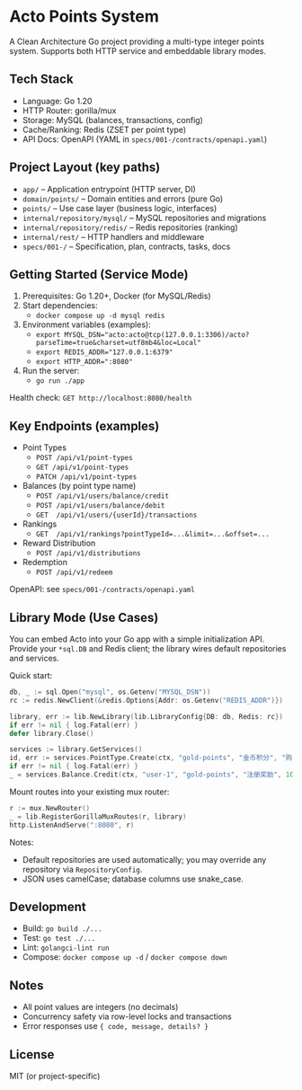 # Acto Points System

A Clean Architecture Go project providing a multi-type integer points system. Supports both HTTP service and embeddable library modes.

## Tech Stack
- Language: Go 1.20
- HTTP Router: gorilla/mux
- Storage: MySQL (balances, transactions, config)
- Cache/Ranking: Redis (ZSET per point type)
- API Docs: OpenAPI (YAML in `specs/001-/contracts/openapi.yaml`)

## Project Layout (key paths)
- `app/` – Application entrypoint (HTTP server, DI)
- `domain/points/` – Domain entities and errors (pure Go)
- `points/` – Use case layer (business logic, interfaces)
- `internal/repository/mysql/` – MySQL repositories and migrations
- `internal/repository/redis/` – Redis repositories (ranking)
- `internal/rest/` – HTTP handlers and middleware
- `specs/001-/` – Specification, plan, contracts, tasks, docs

## Getting Started (Service Mode)
1. Prerequisites: Go 1.20+, Docker (for MySQL/Redis)
2. Start dependencies:
   - `docker compose up -d mysql redis`
3. Environment variables (examples):
   - `export MYSQL_DSN="acto:acto@tcp(127.0.0.1:3306)/acto?parseTime=true&charset=utf8mb4&loc=Local"`
   - `export REDIS_ADDR="127.0.0.1:6379"`
   - `export HTTP_ADDR=":8080"`
4. Run the server:
   - `go run ./app`

Health check: `GET http://localhost:8080/health`

## Key Endpoints (examples)
- Point Types
  - `POST /api/v1/point-types`
  - `GET /api/v1/point-types`
  - `PATCH /api/v1/point-types`
- Balances (by point type name)
  - `POST /api/v1/users/balance/credit`
  - `POST /api/v1/users/balance/debit`
  - `GET  /api/v1/users/{userId}/transactions`
- Rankings
  - `GET  /api/v1/rankings?pointTypeId=...&limit=...&offset=...`
- Reward Distribution
  - `POST /api/v1/distributions`
- Redemption
  - `POST /api/v1/redeem`

OpenAPI: see `specs/001-/contracts/openapi.yaml`

## Library Mode (Use Cases)
You can embed Acto into your Go app with a simple initialization API. Provide your `*sql.DB` and Redis client; the library wires default repositories and services.

Quick start:
```go
db, _ := sql.Open("mysql", os.Getenv("MYSQL_DSN"))
rc := redis.NewClient(&redis.Options{Addr: os.Getenv("REDIS_ADDR")})

library, err := lib.NewLibrary(lib.LibraryConfig{DB: db, Redis: rc})
if err != nil { log.Fatal(err) }
defer library.Close()

services := library.GetServices()
id, err := services.PointType.Create(ctx, "gold-points", "金币积分", "购物积分")
if err != nil { log.Fatal(err) }
_ = services.Balance.Credit(ctx, "user-1", "gold-points", "注册奖励", 100)
```

Mount routes into your existing mux router:
```go
r := mux.NewRouter()
_ = lib.RegisterGorillaMuxRoutes(r, library)
http.ListenAndServe(":8080", r)
```

Notes:
- Default repositories are used automatically; you may override any repository via `RepositoryConfig`.
- JSON uses camelCase; database columns use snake_case.

## Development
- Build: `go build ./...`
- Test: `go test ./...`
- Lint: `golangci-lint run`
- Compose: `docker compose up -d` / `docker compose down`

## Notes
- All point values are integers (no decimals)
- Concurrency safety via row-level locks and transactions
- Error responses use `{ code, message, details? }`

## License
MIT (or project-specific)
